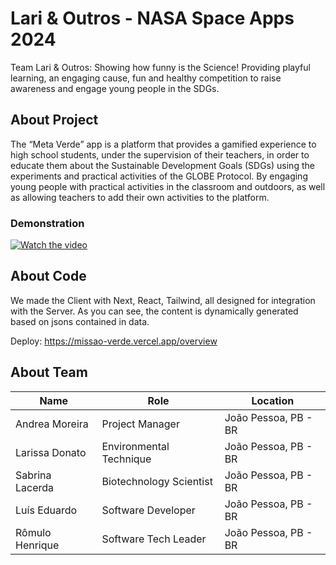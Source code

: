 # Lari & Outros - NASA Space Apps 2024

Team Lari & Outros: Showing how funny is the Science! Providing playful learning, an engaging cause, fun and healthy competition to raise awareness and engage young people in the SDGs.

## About Project

The “Meta Verde” app is a platform that provides a gamified experience to high school students, under the supervision of their teachers, in order to educate them about the Sustainable Development Goals (SDGs) using the experiments and practical activities of the GLOBE Protocol. By engaging young people with practical activities in the classroom and outdoors, as well as allowing teachers to add their own activities to the platform.

### Demonstration
[![Watch the video](https://img.youtube.com/vi/SGqFDridfAw/0.jpg)](https://www.youtube.com/watch?v=SGqFDridfAw)

## About Code
We made the Client with Next, React, Tailwind, all designed for integration with the Server.
As you can see, the content is dynamically generated based on jsons contained in data.

Deploy: https://missao-verde.vercel.app/overview

## About Team

| Name            | Role                       | Location             |
|-----------------|----------------------------|----------------------|
| Andrea Moreira  | Project Manager            | João Pessoa, PB - BR |
| Larissa Donato  | Environmental Technique    | João Pessoa, PB - BR |
| Sabrina Lacerda | Biotechnology Scientist    | João Pessoa, PB - BR |
| Luís Eduardo    | Software Developer         | João Pessoa, PB - BR |
| Rômulo Henrique | Software Tech Leader       | João Pessoa, PB - BR |